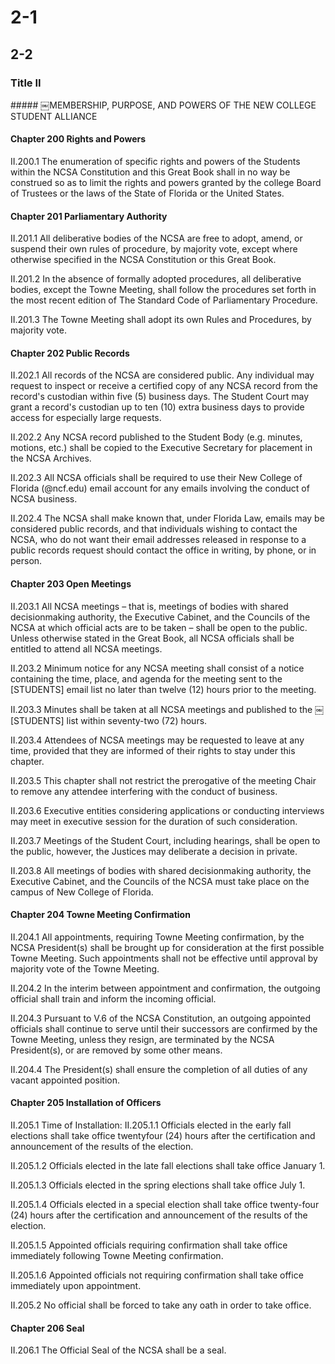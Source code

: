 # 2-1

## 2-2

### Title II

\##### ￼MEMBERSHIP, PURPOSE, AND POWERS OF THE NEW COLLEGE STUDENT ALLIANCE

#### Chapter 200 Rights and Powers

II.200.1 The enumeration of specific rights and powers of the Students within the NCSA Constitution and this Great Book shall in no way be construed so as to limit the rights and powers granted by the college Board of Trustees or the laws of the State of Florida or the United States.

#### Chapter 201 Parliamentary Authority

II.201.1 All deliberative bodies of the NCSA are free to adopt, amend, or suspend their own rules of procedure, by majority vote, except where otherwise specified in the NCSA Constitution or this Great Book.

II.201.2 In the absence of formally adopted procedures, all deliberative bodies, except the Towne Meeting, shall follow the procedures set forth in the most recent edition of T​he Standard Code of Parliamentary Procedure.

II.201.3 The Towne Meeting shall adopt its own Rules and Procedures, by majority vote.

#### Chapter 202 Public Records

II.202.1 All records of the NCSA are considered public. Any individual may request to inspect or receive a certified copy of any NCSA record from the record's custodian within five (5) business days. The Student Court may grant a record's custodian up to ten (10) extra business days to provide access for especially large requests.

II.202.2 Any NCSA record published to the Student Body (e.g. minutes, motions, etc.) shall be copied to the Executive Secretary for placement in the NCSA Archives.

II.202.3 All NCSA officials shall be required to use their New College of Florida (@ncf.edu) email account for any emails involving the conduct of NCSA business.

II.202.4 The NCSA shall make known that, under Florida Law, emails may be considered public records, and that individuals wishing to contact the NCSA, who do not want their email addresses released in response to a public records request should contact the office in writing, by phone, or in person.

#### Chapter 203 Open Meetings

II.203.1 All NCSA meetings – that is, meetings of bodies with shared decision­making authority, the Executive Cabinet, and the Councils of the NCSA at which official acts are to be taken – shall be open to the public. Unless otherwise stated in the Great Book, all NCSA officials shall be entitled to attend all NCSA meetings.

II.203.2 Minimum notice for any NCSA meeting shall consist of a notice containing the time, place, and agenda for the meeting sent to the \[STUDENTS\] email list no later than twelve (12) hours prior to the meeting.

II.203.3 Minutes shall be taken at all NCSA meetings and published to the ￼\[STUDENTS\] list within seventy­-two (72) hours.

II.203.4 Attendees of NCSA meetings may be requested to leave at any time, provided that they are informed of their rights to stay under this chapter.

II.203.5 This chapter shall not restrict the prerogative of the meeting Chair to remove any attendee interfering with the conduct of business.

II.203.6 Executive entities considering applications or conducting interviews may meet in executive session for the duration of such consideration.

II.203.7 Meetings of the Student Court, including hearings, shall be open to the public, however, the Justices may deliberate a decision in private.

II.203.8 All meetings of bodies with shared decision­making authority, the Executive Cabinet, and the Councils of the NCSA must take place on the campus of New College of Florida.

#### Chapter 204 Towne Meeting Confirmation

II.204.1 All appointments, requiring Towne Meeting confirmation, by the NCSA President(s) shall be brought up for consideration at the first possible Towne Meeting. Such appointments shall not be effective until approval by majority vote of the Towne Meeting.

II.204.2 In the interim between appointment and confirmation, the outgoing official shall train and inform the incoming official.

II.204.3 Pursuant to V.6 of the NCSA Constitution, an outgoing appointed officials shall continue to serve until their successors are confirmed by the Towne Meeting, unless they resign, are terminated by the NCSA President(s), or are removed by some other means.

II.204.4 The President(s) shall ensure the completion of all duties of any vacant appointed position.

#### Chapter 205 Installation of Officers

II.205.1 Time of Installation:
II.205.1.1 Officials elected in the early fall elections shall take office twenty­four (24) hours after the certification and announcement of the results of the election.

II.205.1.2 Officials elected in the late fall elections shall take office January 1​.

II.205.1.3 Officials elected in the spring elections shall take office July 1​.

II.205.1.4 Officials elected in a special election shall take office twenty­-four (24) hours after the certification and announcement of the results of the election.

II.205.1.5 Appointed officials requiring confirmation shall take office immediately following Towne Meeting confirmation.

II.205.1.6 Appointed officials not requiring confirmation shall take office immediately upon appointment.

II.205.2 No official shall be forced to take any oath in order to take office.

#### Chapter 206 Seal

II.206.1 The Official Seal of the NCSA shall be a seal.

